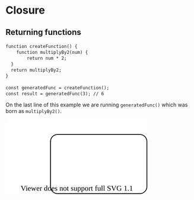 # Closure

## Returning functions

```JS
function createFunction() {
    function multiplyBy2(num) {
        return num * 2;
  }
  return multiplyBy2;
}

const generatedFunc = createFunction();
const result = generatedFunc(3); // 6
```

On the last line of this example we are running `generatedFunc()` which was born as `multiplyBy2()`.

![Closure diagram](/assets/closureDiagram.drawio.svg "closureDiagram")
